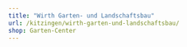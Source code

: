 ```yaml
---
title: "Wirth Garten- und Landschaftsbau"
url: /kitzingen/wirth-garten-und-landschaftsbau/
shop: Garten-Center
---
```

